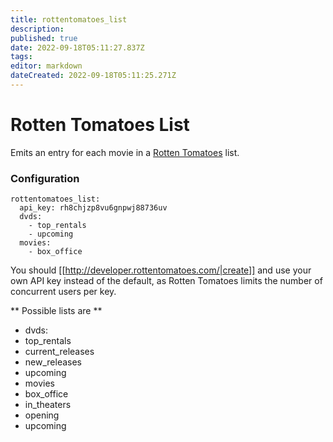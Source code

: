 ```yaml
---
title: rottentomatoes_list
description: 
published: true
date: 2022-09-18T05:11:27.837Z
tags: 
editor: markdown
dateCreated: 2022-09-18T05:11:25.271Z
---
```


# Rotten Tomatoes List
Emits an entry for each movie in a [Rotten Tomatoes](http://www.rottentomatoes.com) list.

### Configuration
```
rottentomatoes_list:
  api_key: rh8chjzp8vu6gnpwj88736uv
  dvds:
    - top_rentals
    - upcoming
  movies:
    - box_office
```

You should [[http://developer.rottentomatoes.com/|create]] and use your own API key instead of the default, as Rotten Tomatoes limits the number of concurrent users per key.

** Possible lists are **

* dvds:
 * top_rentals
 * current_releases
 * new_releases
 * upcoming
* movies
 * box_office
 * in_theaters
 * opening
 * upcoming
